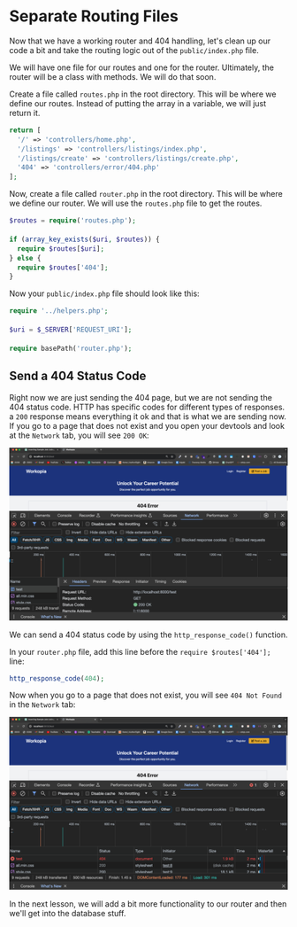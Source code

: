 # Separate Routing Files

Now that we have a working router and 404 handling, let's clean up our code a bit and take the routing logic out of the `public/index.php` file.

We will have one file for our routes and one for the router. Ultimately, the router will be a class with methods. We will do that soon.

Create a file called `routes.php` in the root directory. This will be where we define our routes. Instead of putting the array in a variable, we will just return it.

```php
return [
  '/' => 'controllers/home.php',
  '/listings' => 'controllers/listings/index.php',
  '/listings/create' => 'controllers/listings/create.php',
  '404' => 'controllers/error/404.php'
];
```

Now, create a file called `router.php` in the root directory. This will be where we define our router. We will use the `routes.php` file to get the routes.

```php
$routes = require('routes.php');

if (array_key_exists($uri, $routes)) {
  require $routes[$uri];
} else {
  require $routes['404'];
}
```

Now your `public/index.php` file should look like this:

```php
require '../helpers.php';

$uri = $_SERVER['REQUEST_URI'];

require basePath('router.php');
```

## Send a 404 Status Code

Right now we are just sending the 404 page, but we are not sending the 404 status code. HTTP has specific codes for different types of responses. a `200` response means everything it ok and that is what we are sending now. If you go to a page that does not exist and you open your devtools and look at the `Network` tab, you will see `200 OK`:

<img src="../assets/images/devtools-200.png" />

We can send a 404 status code by using the `http_response_code()` function.

In your `router.php` file, add this line before the `require $routes['404'];` line:

```php
http_response_code(404);
```

Now when you go to a page that does not exist, you will see `404 Not Found` in the `Network` tab:

<img src="../assets/images/devtools-404.png" />

In the next lesson, we will add a bit more functionality to our router and then we'll get into the database stuff.

